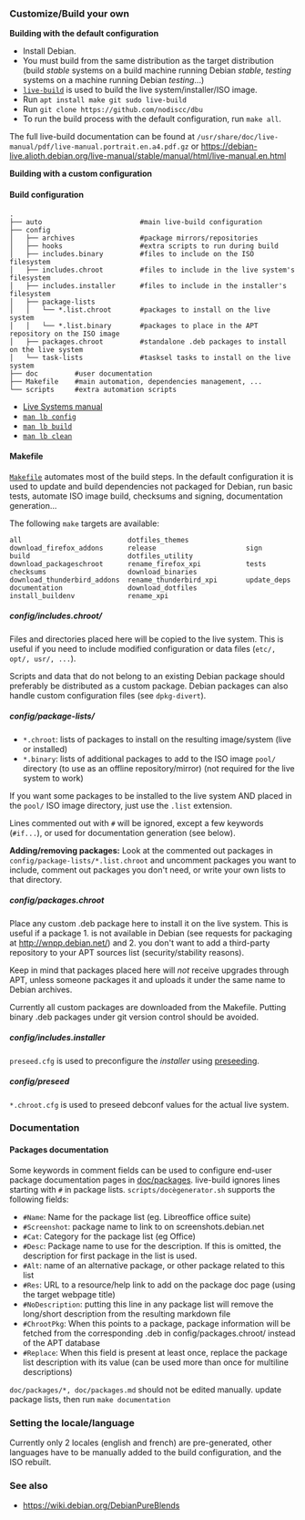 ### Customize/Build your own

**Building with the default configuration**

 * Install Debian.
 * You must build from the same distribution as the target distribution (build *stable* systems on a build machine running Debian *stable*, *testing* systems on a machine running Debian *testing*...)
 * [`live-build`](https://www.debian.org/devel/debian-live/) is used to build the live system/installer/ISO image.
 * Run `apt install make git sudo live-build`
 * Run `git clone https://github.com/nodiscc/dbu`
 * To run the build process with the default configuration, run `make all`.

The full live-build documentation can be found at `/usr/share/doc/live-manual/pdf/live-manual.portrait.en.a4.pdf.gz` or https://debian-live.alioth.debian.org/live-manual/stable/manual/html/live-manual.en.html

**Building with a custom configuration**

#### Build configuration


```
.
├── auto                        #main live-build configuration
├── config
│   ├── archives                #package mirrors/repositories
│   ├── hooks                   #extra scripts to run during build
│   ├── includes.binary         #files to include on the ISO filesystem
│   ├── includes.chroot         #files to include in the live system's filesystem
│   ├── includes.installer      #files to include in the installer's filesystem
│   ├── package-lists
│   │   └── *.list.chroot		#packages to install on the live system
│   │   └── *.list.binary		#packages to place in the APT repository on the ISO image
│   ├── packages.chroot         #standalone .deb packages to install on the live system
│   └── task-lists              #tasksel tasks to install on the live system
├── doc			#user documentation
├── Makefile	#main automation, dependencies management, ...
└── scripts		#extra automation scripts

```

* [Live Systems manual](https://debian-live.alioth.debian.org/live-manual/stable/manual/html/live-manual.en.html)
* [`man lb config`](https://manpages.debian.org/cgi-bin/man.cgi?query=lb_config&sektion=1&apropos=0&manpath=Debian+8+jessie&locale=)
* [`man lb build`](https://manpages.debian.org/cgi-bin/man.cgi?query=lb_build&sektion=1&apropos=0&manpath=Debian+8+jessie&locale=)
* [`man lb clean`](https://manpages.debian.org/cgi-bin/man.cgi?query=lb_clean&sektion=1&apropos=0&manpath=Debian+8+jessie&locale=)

#### Makefile

[`Makefile`](../Makefile) automates most of the build steps. In the default configuration it is 
used to update and build dependencies not packaged for Debian, run basic tests, automate ISO 
image build, checksums and signing, documentation generation...

The following `make` targets are available:
```
all                          dotfiles_themes              download_firefox_addons      release                      sign                         
build                        dotfiles_utility             download_packageschroot      rename_firefox_xpi           tests                        
checksums                    download_binaries            download_thunderbird_addons  rename_thunderbird_xpi       update_deps                  
documentation                download_dotfiles            install_buildenv             rename_xpi                   
```

##### config/includes.chroot/

Files and directories placed here will be copied to the live system. This is useful if 
you need to include modified configuration or data files (`etc/, opt/, usr/, ...`).

Scripts and data that do not belong to an existing Debian package should preferably be 
distributed as a custom package. Debian packages can also handle custom configuration 
files (see `dpkg-divert`).

##### config/package-lists/

 * `*.chroot`: lists of packages to install on the resulting image/system (live or installed)
 * `*.binary`: lists of additional packages to add to the ISO image `pool/` directory (to use as an offline repository/mirror) (not required for the live system to work)

If you want some packages to be installed to the live system AND placed in the `pool/`
ISO image directory, just use the `.list` extension.

Lines commented out with `#` will be ignored, except a few keywords (`#if...`), or used 
for documentation generation (see below).

**Adding/removing packages:** Look at the commented out packages in 
`config/package-lists/*.list.chroot` and uncomment packages you want to include, 
comment out packages you don't need, or write your own lists to that directory.

##### config/packages.chroot

Place any custom .deb package here to install it on the live system. 
This is useful if a package 1. is not available in Debian (see requests for
packaging  at http://wnpp.debian.net/) and 2. you don't want to add a third-party
repository to your APT sources list (security/stability reasons).

Keep in mind that packages placed here will _not_ receive upgrades through APT,
unless someone packages it and uploads it under the same name to Debian archives.

Currently all custom packages are downloaded from the Makefile.
Putting binary .deb packages under git version control should be avoided.
 
##### config/includes.installer

`preseed.cfg` is used to preconfigure the _installer_ using [preseeding](https://www.debian.org/releases/stable/i386/apb.html).

##### config/preseed

`*.chroot.cfg` is used to preseed debconf values for the actual live system.

### Documentation

#### Packages documentation
 

Some keywords in comment fields can be used to configure end-user package documentation 
pages in [doc/packages](packages/). live-build ignores lines starting with `#` in 
package lists. `scripts/docègenerator.sh` supports the following fields:

 * `#Name`: Name for the package list (eg. Libreoffice office suite)
 * `#Screenshot`: package name to link to on screenshots.debian.net
 * `#Cat`: Category for the package list (eg Office)
 * `#Desc`: Package name to use for the description. If this is omitted, the description for first package in the list is used.
 * `#Alt`: name of an alternative package, or other package related to this list
 * `#Res`: URL to a resource/help link to add on the package doc page (using the target webpage title)
 * `#NoDescription`: putting this line in any package list will remove the long/short description from the resulting markdown file
 * `#ChrootPkg`: When this points to a package, package information will be fetched from the corresponding .deb in config/packages.chroot/ instead of the APT database
 * `#Replace`: When this field is present at least once, replace the package list description with its value (can be used more than once for multiline descriptions)

`doc/packages/*, doc/packages.md` should not be edited manually. update package lists, then
run `make documentation`

### Setting the locale/language

Currently only 2 locales (english and french) are pre-generated, other languages have 
to be manually added to the build configuration, and the ISO rebuilt.

### See also

 * https://wiki.debian.org/DebianPureBlends
